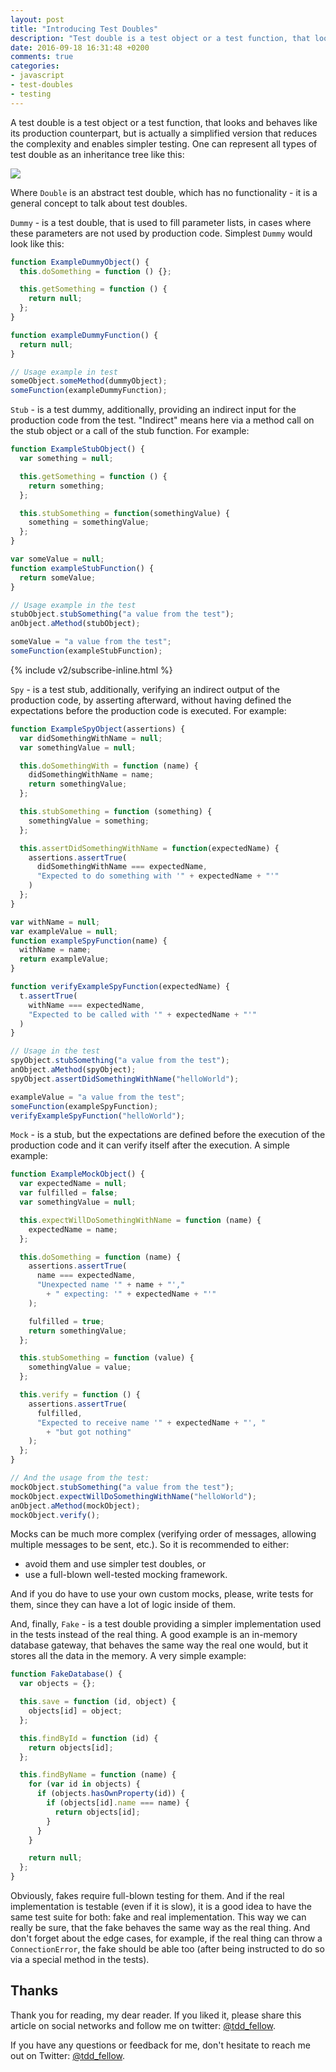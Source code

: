 ```yaml
---
layout: post
title: "Introducing Test Doubles"
description: "Test double is a test object or a test function, that looks and behaves like its production counterpart, but is actually a simplified version that reduces the complexity and enables simpler testing."
date: 2016-09-18 16:31:48 +0200
comments: true
categories:
- javascript
- test-doubles
- testing
---
```


A test double is a test object or a test function, that looks and behaves like its production counterpart, but is actually a simplified version that reduces the complexity and enables simpler testing. One can represent all types of test double as an inheritance tree like this:

<img src='//g.gravizo.com/g?
@startuml;
object Double;
object Dummy;
object Stub;
object Spy;
object Mock;
object Fake;
Double <|-- Dummy;
Double <|-- Fake;
Dummy <|-- Stub;
Stub <|-- Spy;
Spy <|-- Mock;
@enduml;
'/>

Where `Double` is an abstract test double, which has no functionality - it is a general concept to talk about test doubles.

<!--more-->

`Dummy` - is a test double, that is used to fill parameter lists, in cases where these parameters are not used by production code. Simplest `Dummy` would look like this:

```javascript
function ExampleDummyObject() {
  this.doSomething = function () {};

  this.getSomething = function () {
    return null;
  };
}

function exampleDummyFunction() {
  return null;
}

// Usage example in test
someObject.someMethod(dummyObject);
someFunction(exampleDummyFunction);
```

`Stub` - is a test dummy, additionally, providing an indirect input for the production code from the test. "Indirect" means here via a method call on the stub object or a call of the stub function. For example:

```javascript
function ExampleStubObject() {
  var something = null;

  this.getSomething = function () {
    return something;
  };

  this.stubSomething = function(somethingValue) {
    something = somethingValue;
  };
}

var someValue = null;
function exampleStubFunction() {
  return someValue;
}

// Usage example in the test
stubObject.stubSomething("a value from the test");
anObject.aMethod(stubObject);

someValue = "a value from the test";
someFunction(exampleStubFunction);
```

{% include v2/subscribe-inline.html %}

`Spy` - is a test stub, additionally, verifying an indirect output of the production code, by asserting afterward, without having defined the expectations before the production code is executed. For example:

```javascript
function ExampleSpyObject(assertions) {
  var didSomethingWithName = null;
  var somethingValue = null;

  this.doSomethingWith = function (name) {
    didSomethingWithName = name;
    return somethingValue;
  };

  this.stubSomething = function (something) {
    somethingValue = something;
  };

  this.assertDidSomethingWithName = function(expectedName) {
    assertions.assertTrue(
      didSomethingWithName === expectedName,
      "Expected to do something with '" + expectedName + "'"
    )
  };
}

var withName = null;
var exampleValue = null;
function exampleSpyFunction(name) {
  withName = name;
  return exampleValue;
}

function verifyExampleSpyFunction(expectedName) {
  t.assertTrue(
    withName === expectedName,
    "Expected to be called with '" + expectedName + "'"
  )
}

// Usage in the test
spyObject.stubSomething("a value from the test");
anObject.aMethod(spyObject);
spyObject.assertDidSomethingWithName("helloWorld");

exampleValue = "a value from the test";
someFunction(exampleSpyFunction);
verifyExampleSpyFunction("helloWorld");
```

`Mock` - is a stub, but the expectations are defined before the execution of the production code and it can verify itself after the execution. A simple example:

```javascript
function ExampleMockObject() {
  var expectedName = null;
  var fulfilled = false;
  var somethingValue = null;

  this.expectWillDoSomethingWithName = function (name) {
    expectedName = name;
  };

  this.doSomething = function (name) {
    assertions.assertTrue(
      name === expectedName,
      "Unexpected name '" + name + "',"
        + " expecting: '" + expectedName + "'"
    );

    fulfilled = true;
    return somethingValue;
  };

  this.stubSomething = function (value) {
    somethingValue = value;
  };

  this.verify = function () {
    assertions.assertTrue(
      fulfilled,
      "Expected to receive name '" + expectedName + "', "
        + "but got nothing"
    );
  };
}

// And the usage from the test:
mockObject.stubSomething("a value from the test");
mockObject.expectWillDoSomethingWithName("helloWorld");
anObject.aMethod(mockObject);
mockObject.verify();
```

Mocks can be much more complex (verifying order of messages, allowing multiple messages to be sent, etc.). So it is recommended to either:

- avoid them and use simpler test doubles, or
- use a full-blown well-tested mocking framework.

And if you do have to use your own custom mocks, please, write tests for them, since they can have a lot of logic inside of them.

And, finally, `Fake` - is a test double providing a simpler implementation used in the tests instead of the real thing. A good example is an in-memory database gateway, that behaves the same way the real one would, but it stores all the data in the memory. A very simple example:

```javascript
function FakeDatabase() {
  var objects = {};

  this.save = function (id, object) {
    objects[id] = object;
  };

  this.findById = function (id) {
    return objects[id];
  };

  this.findByName = function (name) {
    for (var id in objects) {
      if (objects.hasOwnProperty(id)) {
        if (objects[id].name === name) {
          return objects[id];
        }
      }
    }

    return null;
  };
}
```

Obviously, fakes require full-blown testing for them. And if the real implementation is testable (even if it is slow), it is a good idea to have the same test suite for both: fake and real implementation. This way we can really be sure, that the fake behaves the same way as the real thing. And don't forget about the edge cases, for example, if the real thing can throw a `ConnectionError`, the fake should be able too (after being instructed to do so via a special method in the tests).

## Thanks

Thank you for reading, my dear reader. If you liked it, please share this article on social networks and follow me on twitter: [@tdd_fellow](https://twitter.com/tdd_fellow).

If you have any questions or feedback for me, don't hesitate to reach me out on Twitter: [@tdd_fellow](https://twitter.com/tdd_fellow).

